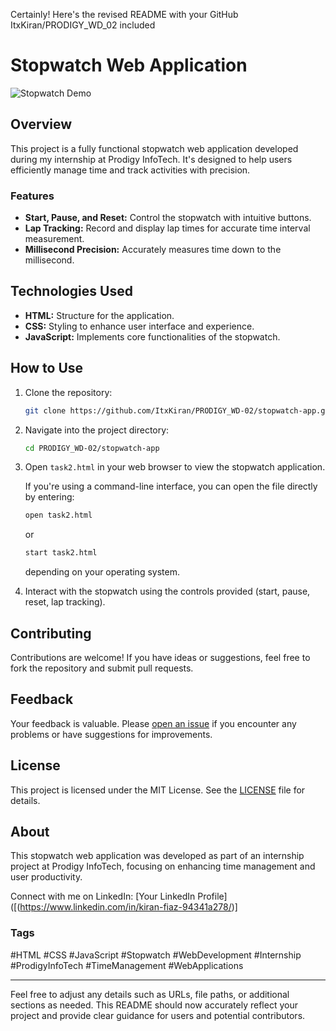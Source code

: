 Certainly! Here's the revised README with your GitHub ItxKiran/PRODIGY_WD_02 included

# Stopwatch Web Application

![Stopwatch Demo](demo.gif)

## Overview

This project is a fully functional stopwatch web application developed during my internship at Prodigy InfoTech. It's designed to help users efficiently manage time and track activities with precision.

### Features

- **Start, Pause, and Reset:** Control the stopwatch with intuitive buttons.
- **Lap Tracking:** Record and display lap times for accurate time interval measurement.
- **Millisecond Precision:** Accurately measures time down to the millisecond.

## Technologies Used

- **HTML:** Structure for the application.
- **CSS:** Styling to enhance user interface and experience.
- **JavaScript:** Implements core functionalities of the stopwatch.

## How to Use

1. Clone the repository:
   ```bash
   git clone https://github.com/ItxKiran/PRODIGY_WD-02/stopwatch-app.git
   ```

2. Navigate into the project directory:
   ```bash
   cd PRODIGY_WD-02/stopwatch-app
   ```

3. Open `task2.html` in your web browser to view the stopwatch application.

   If you're using a command-line interface, you can open the file directly by entering:
   ```bash
   open task2.html
   ```
   or
   ```bash
   start task2.html
   ```
   depending on your operating system.

4. Interact with the stopwatch using the controls provided (start, pause, reset, lap tracking).

## Contributing

Contributions are welcome! If you have ideas or suggestions, feel free to fork the repository and submit pull requests.

## Feedback

Your feedback is valuable. Please [open an issue](https://github.com/ItxKiran/PRODIGY_WD-02/stopwatch-app/issues) if you encounter any problems or have suggestions for improvements.

## License

This project is licensed under the MIT License. See the [LICENSE](LICENSE) file for details.

## About

This stopwatch web application was developed as part of an internship project at Prodigy InfoTech, focusing on enhancing time management and user productivity.

Connect with me on LinkedIn: [Your LinkedIn Profile]([(https://www.linkedin.com/in/kiran-fiaz-94341a278/)]



### Tags

#HTML #CSS #JavaScript #Stopwatch #WebDevelopment #Internship #ProdigyInfoTech #TimeManagement #WebApplications

---

Feel free to adjust any details such as URLs, file paths, or additional sections as needed. This README should now accurately reflect your project and provide clear guidance for users and potential contributors.
